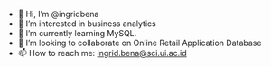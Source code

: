 - 👋 Hi, I’m @ingridbena
- 👀 I’m interested in business analytics
- 🌱 I’m currently learning MySQL. 
- 💞️ I’m looking to collaborate on Online Retail Application Database
- 📫 How to reach me: ingrid.bena@sci.ui.ac.id

